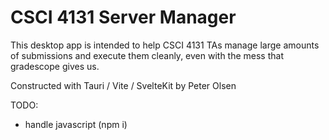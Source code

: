 # CSCI 4131 Server Manager

This desktop app is intended to help CSCI 4131 TAs manage large amounts of submissions
and execute them cleanly, even with the mess that gradescope gives us.

Constructed with Tauri / Vite / SvelteKit by Peter Olsen

TODO:
- handle javascript (npm i)
